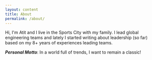 ```yaml
---
layout: content
title: About
permalink: /about/
---
```


Hi, I'm Atit and I live in the Sports City with my family. I lead global engineering teams and lately I started writing about leadership (so far) based on my 8+ years of experiences leading teams.

***Personal Motto***: In a world full of trends, I want to remain a classic!
